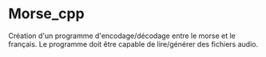 # Morse_cpp
Création d'un programme d'encodage/décodage entre le morse et le français. Le programme doit être capable de lire/générer des fichiers audio.
